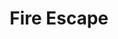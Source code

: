 ---
layout: gamepage
lang: "en"
title: "Fire Escape"

game: "The Game"
game-description: "🐀 Turn into a rat in the moonlight<br>
🐀 Kill the guards<br>
🐀 Keep your health under control<br>
🔮 Turn back into a witch in the torch light<br>
🔮 Hide from the guards<br>
🩸 Your health determines your bleeding<br>
🩸 Escape the prison!<br>"

development: "The Development"
development-description: "wa"

controls: "Controls"
controls-description: "⌨️ WASD to move<br>
🎮 Left joystick to move"

credits: "Credits"
credits-description: "🔥 Gameplay video music: Behind the Curtain of Deceit by StudioKolomna"

cover_image: "/assets/FireEscape/fireescape_banner.png"
background_image: "/assets/FireEscape/fireescape_background.jpg"
background_color: "#615aed"

gallery:
  - "/assets/FireEscape/1.jpg"

lang_links:
  it: "/it/projects/fireescape.html"
  en: "/en/projects/fireescape.html"
---